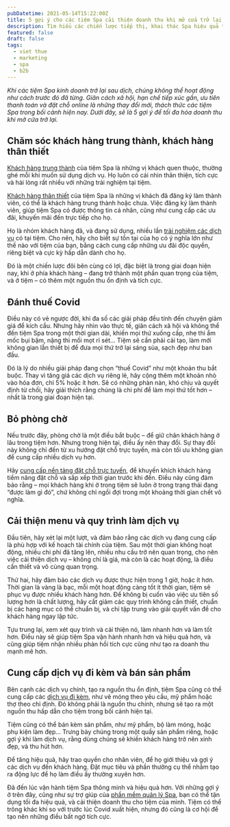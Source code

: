 ```yaml
---
pubDatetime: 2021-05-14T15:22:00Z
title: 5 gợi ý cho các tiệm Spa cải thiện doanh thu khi mở cửa trở lại sau dịch
description: Tìm hiểu các chiến lược tiếp thị, khai thác Spa hiệu quả trong chuỗi bài viết sau của nhavantuonglai để áp dụng và đem lại hiệu quả thiết thực cho giải pháp của bạn.
featured: false
draft: false
tags:
  - viet thue
  - marketing
  - spa
  - b2b
---
```


_Khi các tiệm Spa kinh doanh trở lại sau dịch, chúng không thể hoạt động như cách trước đó đã từng. Giãn cách xã hội, hạn chế tiếp xúc gần, ưu tiên thanh toán và đặt chỗ online là những thay đổi mới, thách thức các tiệm Spa trong bối cảnh hiện nay. Dưới đây, sẽ là 5 gợi ý để tối đa hóa doanh thu khi mở cửa trở lại._

## Chăm sóc khách hàng trung thành, khách hàng thân thiết

[Khách hàng trung thành](https://bluejaypos.vn/article/nhung-dieu-chu-tiem-spa-can-biet-ve-khach-hang-trung-thanh) của tiệm Spa là những vị khách quen thuộc, thường ghé mỗi khi muốn sử dụng dịch vụ. Họ luôn có cái nhìn thân thiện, tích cực và hài lòng rất nhiều với những trải nghiệm tại tiệm.

[Khách hàng thân thiết](https://bluejaypos.vn/article/chuong-trinh-khach-hang-than-thiet-cua-tiem-spa-la-gi-va-lam-the-nao-de-khai-thac-hieu-qua) của tiệm Spa là những vị khách đã đăng ký làm thành viên, có thể là khách hàng trung thành hoặc chưa. Việc đăng ký làm thành viên, giúp tiệm Spa có được thông tin cá nhân, cũng như cung cấp các ưu đãi, khuyến mãi đến trực tiếp cho họ.

Họ là nhóm khách hàng đã, và đang sử dụng, nhiều lần [trải nghiệm các dịch vụ](https://bluejaypos.vn/article/trai-nghiem-khach-hang-spa-la-gi-tam-quan-trong-va-cach-cai-thien) có tại tiệm. Cho nên, hãy cho biết sự tồn tại của họ có ý nghĩa lớn như thế nào với tiệm của bạn, bằng cách cung cấp những ưu đãi độc quyền, riêng biệt và cực kỳ hấp dẫn dành cho họ.

Đó là một chiến lược đôi bên cùng có lợi, đặc biệt là trong giai đoạn hiện nay, khi ở phía khách hàng – đang trở thành một phần quan trọng của tiệm, và ở tiệm – có thêm một nguồn thu ổn định và tích cực.

## Đánh thuế Covid

Điều này có vẻ ngược đời, khi đa số các giải pháp đều tính đến chuyện giảm giá để kích cầu. Nhưng hãy nhìn vào thực tế, giãn cách xã hội và không thể đến tiệm Spa trong một thời gian dài, khiến mọi thứ xuống cấp, nhẹ thì ẩm mốc bụi bặm, nặng thì mối mọt rỉ sét… Tiệm sẽ cần phải cải tạo, làm mới không gian lẫn thiết bị để đưa mọi thứ trở lại sáng sủa, sạch đẹp như ban đầu.

Đó là lý do nhiều giải pháp đang chọn “thuế Covid” như một khoản thu bắt buộc. Thay vì tăng giá các dịch vụ riêng lẻ, hãy cộng thêm một khoản nhỏ vào hóa đơn, chỉ 5% hoặc ít hơn. Sẽ có những phàn nàn, khó chịu và quyết định từ chối, hãy giải thích rằng chúng là chi phí để làm mọi thứ tốt hơn – nhất là trong giai đoạn hiện tại.

## Bỏ phòng chờ

Nếu trước đây, phòng chờ là một điều bắt buộc – để giữ chân khách hàng ở lâu trong tiệm hơn. Nhưng trong hiện tại, điều ấy nên thay đổi. Sự thay đổi này không chỉ đến từ xu hướng đặt chỗ trực tuyến, mà còn tối ưu không gian để cung cấp nhiều dịch vụ hơn.

Hãy [cung cấp nền tảng đặt chỗ trực tuyến](https://bluejaypos.vn/article/7-ly-do-tiem-spa-can-tich-hop-dat-cho-truc-tuyen), để khuyến khích khách hàng tiềm năng đặt chỗ và sắp xếp thời gian trước khi đến. Điều này cũng đảm bảo rằng – mọi khách hàng khi ở trong tiệm sẽ luôn ở trong trạng thái đang “được làm gì đó”, chứ không chỉ ngồi đợi trong một khoảng thời gian chết vô nghĩa.

## Cải thiện menu và quy trình làm dịch vụ

Đầu tiên, hãy xét lại một lượt, và đảm bảo rằng các dịch vụ đang cung cấp là phù hợp với kế hoạch tài chính của tiệm. Sau một thời gian không hoạt động, nhiều chi phí đã tăng lên, nhiều nhu cầu trở nên quan trọng, cho nên việc cải thiện dịch vụ – không chỉ là giá, mà còn là các hoạt động, là điều cần thiết và vô cùng quan trọng.

Thứ hai, hãy đảm bảo các dịch vụ được thực hiện trong 1 giờ, hoặc ít hơn. Thời gian là vàng là bạc, mỗi một hoạt động càng tốt ít thời gian, tiệm sẽ phục vụ được nhiều khách hàng hơn. Để không bị cuốn vào việc ưu tiên số lượng hơn là chất lượng, hãy cắt giảm các quy trình không cần thiết, chuẩn bị các hạng mục có thể chuẩn bị, và chỉ tập trung vào giải quyết vấn đề cho khách hàng ngay lập tức.

Tựu trung lại, xem xét quy trình và cải thiện nó, làm nhanh hơn và làm tốt hơn. Điều này sẽ giúp tiệm Spa vận hành nhanh hơn và hiệu quả hơn, và cũng giúp tiệm nhận nhiều phản hồi tích cực cũng như tạo ra doanh thu mạnh mẽ hơn.

## Cung cấp dịch vụ đi kèm và bán sản phẩm

Bên cạnh các dịch vụ chính, tạo ra nguồn thu ổn định, tiệm Spa cũng có thể cung cấp các [dịch vụ đi kèm](https://bluejaypos.vn/article/cac-goi-y-de-ban-hang-gia-tang-upselling-hieu-qua-trong-tiem-spa), như vẽ móng theo yêu cầu, mỹ phẩm hoặc thợ theo chỉ định. Đó không phải là nguồn thu chính, nhưng sẽ tạo ra một nguồn thu hấp dẫn cho tiệm trong bối cảnh hiện tại.

Tiệm cũng có thể bán kèm sản phẩm, như mỹ phẩm, bộ làm móng, hoặc phụ kiện làm đẹp… Trưng bày chúng trong một quầy sản phẩm riêng, hoặc gợi ý khi làm dịch vụ, rằng dùng chúng sẽ khiến khách hàng trở nên xinh đẹp, và thu hút hơn.

Để tăng hiệu quả, hãy trao quyền cho nhân viên, để họ giới thiệu và gợi ý các dịch vụ đến khách hàng. Đặt mục tiêu và phần thưởng cụ thể nhằm tạo ra động lực để họ làm điều ấy thường xuyên hơn.

Đã đến lúc vận hành tiệm Spa thông minh và hiệu quả hơn. Với những gợi ý ở trên đây, cũng như sự trợ giúp của [phần mềm quản lý Spa](https://bluejaypos.vn/article/phan-mem-quan-ly-tiem-spa-la-gi-lam-the-nao-de-lua-chon-phu-hop-voi-tiem-spa-cua-ban), bạn có thể tận dụng tối đa hiệu quả, và cải thiện doanh thu cho tiệm của mình. Tiệm có thể trông khác khi so với trước lúc Covid xuất hiện, nhưng đó cũng là cơ hội để tạo nên những điều bất ngờ tích cực.